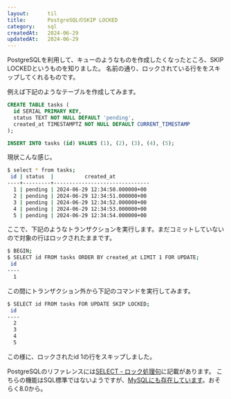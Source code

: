 ```yaml
---
layout:      til
title:       PostgreSQLのSKIP LOCKED
category:    sql
createdAt:   2024-06-29
updatedAt:   2024-06-29
---
```


PostgreSQLを利用して、キューのようなものを作成したくなったところ、SKIP LOCKEDというものを知りました。
名前の通り、ロックされている行ををスキップしてくれるものです。

例えば下記のようなテーブルを作成してみます。

```sql
CREATE TABLE tasks (
  id SERIAL PRIMARY KEY,
  status TEXT NOT NULL DEFAULT 'pending',
  created_at TIMESTAMPTZ NOT NULL DEFAULT CURRENT_TIMESTAMP
);

INSERT INTO tasks (id) VALUES (1), (2), (3), (4), (5);
```

現状こんな感じ。

```sh
$ select * from tasks;
 id | status  |          created_at
----+---------+-------------------------------
  1 | pending | 2024-06-29 12:34:50.000000+00
  2 | pending | 2024-06-29 12:34:51.000000+00
  3 | pending | 2024-06-29 12:34:52.000000+00
  4 | pending | 2024-06-29 12:34:53.000000+00
  5 | pending | 2024-06-29 12:34:54.000000+00
```

ここで、下記のようなトランザクションを実行します。まだコミットしていないので対象の行はロックされたままです。

```sh
$ BEGIN;
$ SELECT id FROM tasks ORDER BY created_at LIMIT 1 FOR UPDATE;
 id
----
  1
```

この間にトランザクション外から下記のコマンドを実行してみます。

```sh
$ SELECT id FROM tasks FOR UPDATE SKIP LOCKED;
 id
----
  2
  3
  4
  5
```

この様に、ロックされたid 1の行をスキップしました。

PostgreSQLのリファレンスには[SELECT - ロック処理句](https://www.postgresql.jp/document/9.6/html/sql-select.html#sql-for-update-share)に記載があります。
こちらの機能はSQL標準ではないようですが、[MySQLにも存在しています](https://dev.mysql.com/doc/refman/8.0/ja/innodb-locking-reads.html)。おそらく8.0から。

